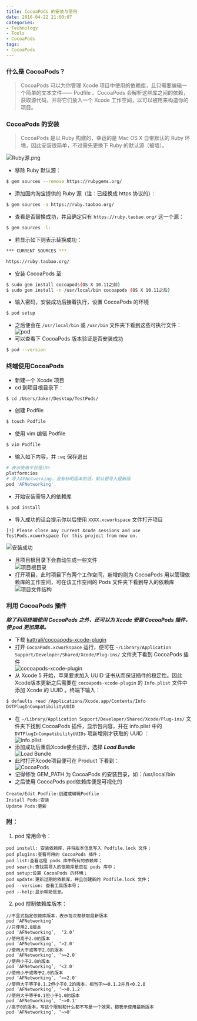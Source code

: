 ```yaml
---
title: CocoaPods 的安装与使用
date: 2016-04-22 21:00:07
categories: 
- Technology
- Tools
- CocoaPods
tags: 
- CocoaPods
---
```

### 什么是 CocoaPods？
> CocoaPods 可以为你管理 Xcode 项目中使用的依赖库，且只需要编辑一个简单的文本文件—— Podfile 。CocoaPods 会解析这些库之间的依赖，获取源代码，并将它们放入一个 Xcode 工作空间，以可以被用来构造你的项目。

<!-- more -->

### CocoaPods 的安装
> CocoaPods 是以 Ruby 构建的，幸运的是 Mac OS X 自带默认的 Ruby 环境，因此安装很简单，不过需先更换下 Ruby 的默认源（被墙）。    

![Ruby源.png](http://ww4.sinaimg.cn/large/801b780agw1f6yph89faqj20b203y3z7.jpg)

* 移除 Ruby 默认源：
``` bash
$ gem sources --remove https://rubygems.org/
```
* 添加国内淘宝提供的 Ruby 源（注：已经换成 https 协议的）：
``` bash
$ gem sources -a https://ruby.taobao.org/
```
* 查看是否替换成功，并且确定只有 `https://ruby.taobao.org/` 这一个源：
``` bash
$ gem sources -l:
```
* 若显示如下则表示替换成功：
``` bash
*** CURRENT SOURCES *** 

https://ruby.taobao.org/
```
* 安装 CocoaPods 至:
``` bash
$ sudo gem install cocoapods(OS X 10.11之前)
$ sudo gem install -n /usr/local/bin cocoapods (OS X 10.11之后)
```
* 输入密码，安装成功后接着执行，设置 CocoaPods 的环境
``` bash
$ pod setup
```
* 之后便会在 `/usr/local/bin` 或 `/usr/bin` 文件夹下看到这些可执行文件：   
  ![pod](http://ww4.sinaimg.cn/large/801b780agw1f6yphqwe4jj204p02omxa.jpg)
* 可以查看下 CocoaPods 版本验证是否安装成功
``` bash
$ pod --version
```


### 终端使用CocoaPods
* 新建一个 Xcode 项目
* cd 到项目根目录下：
``` bash
$ cd /Users/Joker/Desktop/TestPods/ 
```
* 创建 Podfile
``` bash
$ touch Podfile
```
* 使用 vim 编辑 Podfile
``` bash
$ vim Podfile
```
* 输入如下内容，并 `:wq` 保存退出   
``` bash 
# 表示使用平台是iOS
platform:ios
# 导入AFNetworking，没有标明版本的话，默认是导入最新版
pod 'AFNetworking'
```
* 开始安装需导入的依赖库
``` bash
$ pod install
```
* 导入成功的话会提示你以后使用 `XXXX.xcworkspace` 文件打开项目    
```
[!] Please close any current Xcode sessions and use 
TestPods.xcworkspace for this project from now on.
```
  ![安装成功](http://ww3.sinaimg.cn/large/801b780agw1f6ypie1flhj20fr07ut9x.jpg)
* 且项目根目录下会自动生成一些文件   
  ![项目根目录](http://ww1.sinaimg.cn/large/801b780agw1f6ypio6z7kj20520450sy.jpg)
* 打开项目，此时项目下有两个工作空间，新增的则为 CocoaPods 用以管理依赖库的工作空间，可在该工作空间的 Pods 文件夹下看到导入的依赖库   
  ![项目文件结构](http://ww4.sinaimg.cn/large/801b780agw1f6ypiwmb2ij205404g74g.jpg)


### 利用 CocoaPods 插件
***除了利用终端使用 CocoaPods 之外，还可以为 Xcode 安装 CocoaPods 插件，使 pod 更加简单。***

* 下载 [kattrali/cocoapods-xcode-plugin](https://github.com/kattrali/cocoapods-xcode-plugin)
* 打开 `CocoaPods.xcworkspace` 运行，便可在 `~/Library/Application Support/Developer/Shared/Xcode/Plug-ins/` 文件夹下看到 CocoaPods 插件   
  ![cocoapods-xcode-plugin](http://ww2.sinaimg.cn/large/801b780agw1f6ypj8v2tlj2056069mx9.jpg)
* 从 Xcode 5 开始，苹果要求加入 UUID 证书从而保证插件的稳定性。因此Xcode版本更新之后需要在 `cocoapods-xcode-plugin` 的 `Info.plist` 文件中添加 Xcode 的 UUID 。终端下输入：
``` bash
$ defaults read /Applications/Xcode.app/Contents/Info 
DVTPlugInCompatibilityUUID
```
* 在 `~/Library/Application Support/Developer/Shared/Xcode/Plug-ins/` 文件夹下找到 CocoaPods 插件，显示包内容，并在 info.plist 中的 `DVTPlugInCompatibilityUUIDs` 项新增刚才获取的 UUID ：   
  ![info.plist](http://ww2.sinaimg.cn/large/801b780agw1f6ypjiusrvj208g08x3z7.jpg)
* 添加成功后重启Xcode便会提示，选择 ***Load Bundle***   
  ![Load Bundle](http://ww4.sinaimg.cn/large/801b780agw1f6ypjsp0d7j20es08bgmd.jpg)
* 此时打开Xcode项目便可在 Product 下看到：   
  ![CocoaPods](http://ww1.sinaimg.cn/large/801b780agw1f6ypk4x81kj20cb092ab6.jpg)
* 记得修改 GEM_PATH 为 CocoaPods 的安装目录，如：/usr/local/bin
* 之后使用 CocoaPods pod依赖库便是可视化的
```
Create/Edit Podfile:创建或编辑Podfile
Install Pods:安装
Update Pods:更新
```


### 附：   
1. pod 常用命令：
``` 
pod install: 安装依赖库，并将版本信息写入 Podfile.lock 文件；
pod plugins:查看可用的 CocoaPods 插件；
pod list:查看远程 pods 库中所有的依赖库；
pod search:查找需导入的依赖库是否在 pods 库中；
pod setup:设置 CocoaPods 的环境；
pod update:更新过期的依赖库，并且创建新的 Podfile.lock 文件；
pod --version: 查看工具版本号；
pod --help:显示帮助信息。
```
2. pod 控制依赖库版本：
``` 
//不显式指定依赖库版本，表示每次都获取最新版本
pod ‘AFNetworking’
//只使用2.0版本
pod ‘AFNetworking’,  ‘2.0’
//使用高于2.0的版本
pod ‘AFNetworking’, ‘>2.0′
//使用大于或等于2.0的版本
pod ‘AFNetworking’, ‘>=2.0′
//使用小于2.0的版本
pod ‘AFNetworking’, ‘<2.0′
//使用小于或等于2.0的版本
pod ‘AFNetworking’, ‘<=2.0′
//使用大于等于0.1.2但小于0.2的版本，相当于>=0.1.2并且<0.2.0
pod ‘AFNetworking’, ‘~>0.1.2′
//使用大于等于0.1但小于1.0的版本
pod ‘AFNetworking’, ‘~>0.1′ 
//高于0的版本，写这个限制和什么都不写是一个效果，都表示使用最新版本 
pod ‘AFNetworking’, ‘~>0′     
```

